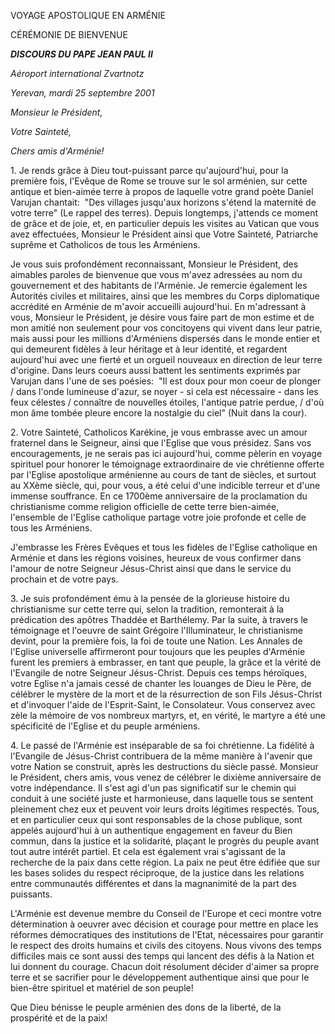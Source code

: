 VOYAGE APOSTOLIQUE EN ARMÉNIE

CÉRÉMONIE DE BIENVENUE

***DISCOURS DU PAPE JEAN PAUL II***

*Aéroport international Zvartnotz*

*Yerevan, mardi 25 septembre 2001*

*Monsieur le Président,*

*Votre Sainteté,*

*Chers amis d'Arménie!*

1. Je rends grâce à Dieu tout-puissant parce qu'aujourd'hui, pour la première fois, l'Evêque de Rome se trouve sur le sol arménien, sur cette antique et bien-aimée terre à propos de laquelle votre grand poète Daniel Varujan chantait:  "Des villages jusqu'aux horizons s'étend la maternité de votre terre" (Le rappel des terres). Depuis longtemps, j'attends ce moment de grâce et de joie, et, en particulier depuis les visites au Vatican que vous avez effectuées, Monsieur le Président ainsi que Votre Sainteté, Patriarche suprême et Catholicos de tous les Arméniens.

Je vous suis profondément reconnaissant, Monsieur le Président, des aimables paroles de bienvenue que vous m'avez adressées au nom du gouvernement et des habitants de l'Arménie. Je remercie également les Autorités civiles et militaires, ainsi que les membres du Corps diplomatique accrédité en Arménie de m'avoir accueilli aujourd'hui. En m'adressant à vous, Monsieur le Président, je désire vous faire part de mon estime et de mon amitié non seulement pour vos concitoyens qui vivent dans leur patrie, mais aussi pour les millions d'Arméniens dispersés dans le monde entier et qui demeurent fidèles à leur héritage et à leur identité, et regardent aujourd'hui avec une fierté et un orgueil nouveaux en direction de leur terre d'origine. Dans leurs coeurs aussi battent les sentiments exprimés par Varujan dans l'une de ses poésies:  "Il est doux pour mon coeur de plonger / dans l'onde lumineuse d'azur, se noyer - si cela est nécessaire - dans les feux célestes / connaître de nouvelles étoiles, l'antique patrie perdue, / d'où mon âme tombée pleure encore la nostalgie du ciel" (Nuit dans la cour).

2. Votre Sainteté, Catholicos Karékine, je vous embrasse avec un amour fraternel dans le Seigneur, ainsi que l'Eglise que vous présidez. Sans vos encouragements, je ne serais pas ici aujourd'hui, comme pèlerin en voyage spirituel pour honorer le témoignage extraordinaire de vie chrétienne offerte par l'Eglise apostolique arménienne au cours de tant de siècles, et surtout au XXème siècle, qui, pour vous, a été celui d'une indicible terreur et d'une immense souffrance. En ce 1700ème anniversaire de la proclamation du christianisme comme religion officielle de cette terre bien-aimée, l'ensemble de l'Eglise catholique partage votre joie profonde et celle de tous les Arméniens.

J'embrasse les Frères Evêques et tous les fidèles de l'Eglise catholique en Arménie et dans les régions voisines, heureux de vous confirmer dans l'amour de notre Seigneur Jésus-Christ ainsi que dans le service du prochain et de votre pays.

3. Je suis profondément ému à la pensée de la glorieuse histoire du christianisme sur cette terre qui, selon la tradition, remonterait à la prédication des apôtres Thaddée et Barthélemy. Par la suite, à travers le témoignage et l'oeuvre de saint Grégoire l'Illuminateur, le christianisme devint, pour la première fois, la foi de toute une Nation. Les Annales de l'Eglise universelle affirmeront pour toujours que les peuples d'Arménie furent les premiers à embrasser, en tant que peuple, la grâce et la vérité de l'Evangile de notre Seigneur Jésus-Christ. Depuis ces temps héroïques, votre Eglise n'a jamais cessé de chanter les louanges de Dieu le Père, de célébrer le mystère de la mort et de la résurrection de son Fils Jésus-Christ et d'invoquer l'aide de l'Esprit-Saint, le Consolateur. Vous conservez avec zèle la mémoire de vos nombreux martyrs, et, en vérité, le martyre a été une spécificité de l'Eglise et du peuple arméniens.

4. Le passé de l'Arménie est inséparable de sa foi chrétienne. La fidélité à l'Evangile de Jésus-Christ contribuera de la même manière à l'avenir que votre Nation se construit, après les destructions du siècle passé. Monsieur le Président, chers amis, vous venez de célébrer le dixième anniversaire de votre indépendance. Il s'est agi d'un pas significatif sur le chemin qui conduit à une société juste et harmonieuse, dans laquelle tous se sentent pleinement chez eux et peuvent voir leurs droits légitimes respectés. Tous, et en particulier ceux qui sont responsables de la chose publique, sont appelés aujourd'hui à un authentique engagement en faveur du Bien commun, dans la justice et la solidarité, plaçant le progrès du peuple avant tout autre intérêt partiel. Et cela est également vrai s'agissant de la recherche de la paix dans cette région. La paix ne peut être édifiée que sur les bases solides du respect réciproque, de la justice dans les relations entre communautés différentes et dans la magnanimité de la part des puissants.

L'Arménie est devenue membre du Conseil de l'Europe et ceci montre votre détermination à oeuvrer avec décision et courage pour mettre en place les réformes démocratiques des institutions de l'Etat, nécessaires pour garantir le respect des droits humains et civils des citoyens. Nous vivons des temps difficiles mais ce sont aussi des temps qui lancent des défis à la Nation et lui donnent du courage. Chacun doit résolument décider d'aimer sa propre terre et se sacrifier pour le développement authentique ainsi que pour le bien-être spirituel et matériel de son peuple!

Que Dieu bénisse le peuple arménien des dons de la liberté, de la prospérité et de la paix!
